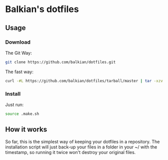 # Balkian's dotfiles

## Usage

### Download
The Git Way:
```bash
git clone https://github.com/balkian/dotfiles.git
```
The fast way:
```bash
curl -#L https://github.com/balkian/dotfiles/tarball/master | tar -xzv --strip-components 1 --exclude={README.md}
```
### Install

Just run:
```bash
source .make.sh
```

## How it works
So far, this is the simplest way of keeping your dotfiles in a repository. The installation script will just back-up your files in a folder in your ~/ with the timestamp, so running it twice won't destroy your original files.
